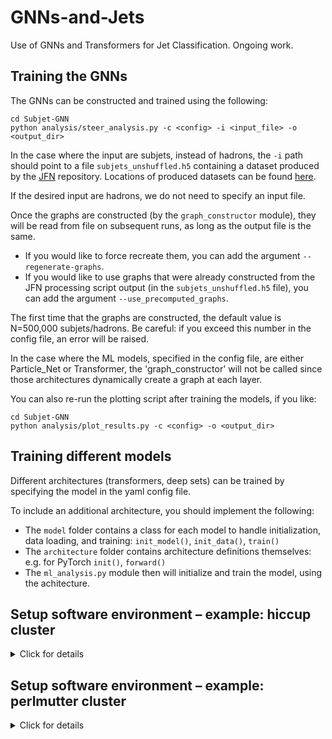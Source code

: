 # GNNs-and-Jets
Use of GNNs and Transformers for Jet Classification. Ongoing work.


## Training the GNNs


The GNNs can be constructed and trained using the following:
```
cd Subjet-GNN
python analysis/steer_analysis.py -c <config> -i <input_file> -o <output_dir>
```
In the case where the input are subjets, instead of hadrons, the `-i` path should point to a file `subjets_unshuffled.h5`
containing a dataset produced by the [JFN](https://github.com/jdmulligan/JFN) repository. Locations of produced datasets
can be found [here](https://docs.google.com/spreadsheets/d/1DI_GWwZO8sYDB9FS-rFzitoDk3SjfHfgoKVVGzG1j90).


If the desired input are hadrons, we do not need to specify an input file.




Once the graphs are constructed (by the `graph_constructor` module), they will be read from file on subsequent runs, as long as the output file is the same.
- If you would like to force recreate them, you can add the argument `--regenerate-graphs`.
- If you would like to use graphs that were already constructed from the JFN processing script output (in the `subjets_unshuffled.h5` file), you can add the argument `--use_precomputed_graphs`.


The first time that the graphs are constructed, the default value is N=500,000 subjets/hadrons. Be careful: if you exceed this number in the config file, an error will be raised.


In the case where the ML models, specified in the config file, are either Particle_Net or Transformer, the 'graph_constructor' will not be called since those architectures
dynamically create a graph at each layer.


You can also re-run the plotting script after training the models, if you like:
```
cd Subjet-GNN
python analysis/plot_results.py -c <config> -o <output_dir>
```


## Training different models


Different architectures (transformers, deep sets) can be trained by specifying the model in the yaml config file.


To include an additional architecture, you should implement the following:
- The `model` folder contains a class for each model to handle initialization, data loading, and training: `init_model()`, `init_data()`, `train()`
- The `architecture` folder contains architecture definitions themselves: e.g. for PyTorch `init()`, `forward()`
- The `ml_analysis.py` module then will initialize and train the model, using the achitecture.


## Setup software environment – example: hiccup cluster
<details>
 <summary>Click for details</summary>
<br/>


### Logon and allocate a node – example on hiccupgpu
 Logon directly to hiccupgpu:
```
ssh <user>@hic.lbl.gov -p 1142
```


This is not yet integrated into the slurm queue on the hiccup system, so just beware that if someone else is using the system at the same time you will want to keep an extra eye on the memory consumption.


### Initialize environment
 Now we need to initialize the environment: set the python version and create a virtual environment for python packages.
Since various ML packages require higher python versions than installed system-wide, we have set up an initialization script to take care of this.
The first time you set up, you can do:
```
cd Subjet-GNN
./init_hiccup.sh --install
```
 On subsequent times, you don't need to pass the `install` flag:
```
cd Subjet-GNN
./init_hiccup.sh
```


Now we are ready to run our scripts.




</details>


## Setup software environment – example: perlmutter cluster
<details>
 <summary>Click for details</summary>
<br/>
 ### Logon and allocate a node
 Logon to perlmutter:
```
ssh <user>@perlmutter-p1.nersc.gov
```


First, request an [interactive node](https://docs.nersc.gov/jobs/interactive/) from the slurm batch system:
  ```
  salloc --nodes 1 --qos interactive --time 02:00:00 --constraint gpu --gpus 4 --account=alice_g
  ```
  which requests 4 GPUs on a node in the alice allocation.
When you’re done with your session, just type `exit`.


### Initialize environment
 We will only run the ML part of the pipeline on perlmutter. For now, you should copy your output file of generated jets/events:
```
scp -r /rstorage/<output_file> <user>@perlmutter-p1.nersc.gov:/pscratch/sd/<initial letter of user>/<user>/
```


Now we need to initialize the environment:
Without a tensorflow installation:


```
cd Subjet-GNN
source init_perlmutter.sh
```


With tensorflow:
```
cd Subjet-GNN
source init_perlmutter_tf.sh
```


Now we are ready to run our scripts.


 
</details>



